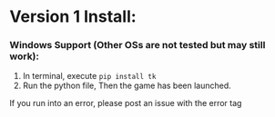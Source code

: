 # Version 1 Install:

### Windows Support (Other OSs are not tested but may still work):
1. In terminal, execute `pip install tk`
2. Run the python file, Then the game has been launched.

If you run into an error, please post an issue with the error tag
